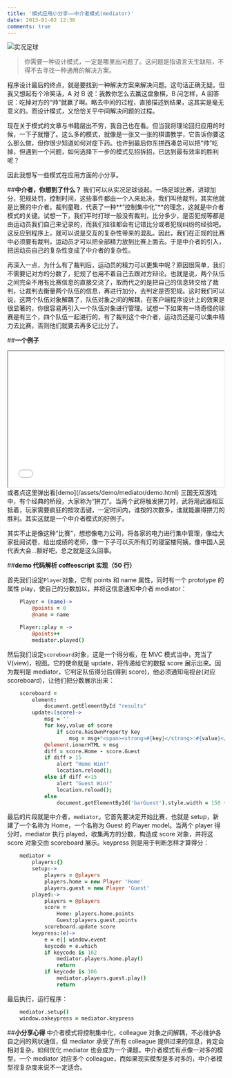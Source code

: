 ```yaml
---
title: '模式应用小分享——中介者模式(mediator)'
date: 2013-01-02 12:36
comments: true
---
```


![实况足球](/assets/blogImg/mediator1.jpg)

> 你需要一种设计模式，一定是哪里出问题了。这问题是指语言天生缺陷，不得不去寻找一种通用的解决方案。

程序设计最后的终点，就是要找到一种解决方案来解决问题。这句话正确无疑。但我又想起有个冷笑话，A 对 B 说：我教你怎么去赢这盘象棋，B 问怎样，A 回答说：吃掉对方的“帅”就赢了啊。略去中间的过程，直接描述到结果，这其实是毫无意义的。而设计模式，又恰恰关乎中间解决问题的过程。

<!-- more -->

现在关于模式的文章与书籍层出不穷，我自己也在看。但当我将理论回归应用的时候，一下子就懵了。这么多的模式，就像是一张又一张的棋谱教学，它告诉你要这么那么做，但你很少知道如何对症下药。也许到最后你东拼西凑总可以把“帅”吃掉，但遇到一个问题，如何选择下一步的模式见招拆招，已达到最有效率的胜利呢？

因此我想写一些模式在应用方面的小分享。

##**中介者，你想到了什么？**
我们可以从实况足球谈起。一场足球比赛，进球加分，犯规处罚，控制时间，这些事件都由一个人来处决，我们叫他裁判，其实他就是比赛的中介者。裁判童鞋，代表了一种**“控制集中化”**的理念，这就是中介者模式的关键。试想一下，我们平时打球一般没有裁判，比分多少，是否犯规等都是由运动员我们自己来记录的，而我们往往都会有记错比分或者犯规纠纷的经验吧。这反应到程序上，就可以说是交互的复杂性带来的混乱。因此，我们在正规的比赛中必须要有裁判，运动员才可以把全部精力放到比赛上面去。于是中介者的引入，把运动员自己的复杂性变成了中介者的复杂性。

再深入一点，为什么有了裁判后，运动员的精力可以更集中呢？原因很简单，我们不需要记对方的分数了，犯规了也用不着自己去跟对方辩论。也就是说，两个队伍之间完全不用有比赛信息的直接交流了，取而代之的是把自己的信息转交给了裁判，让裁判去衡量两个队伍的信息，再进行加分，去判定是否犯规。这时我们可以说，这两个队伍对象解耦了，队伍对象之间的解耦，在客户端程序设计上的效果是很显著的，你很容易再引入一个队伍对象进行管理。试想一下如果有一场奇怪的球赛是有三个，四个队伍一起进行的，有了裁判这个中介者，运动员还是可以集中精力去比赛，否则他们就要去再多记比分了。

##**一个例子**

<iframe id="demoIframe" src="/assets/demo/mediator/demo.html" width="500" height="314" scrolling="no"></iframe>
或者点这里弹出看[demo](/assets/demo/mediator/demo.html)         
三国无双游戏中，有个经典的桥段，大家称为“拼刀”。当两个武将触发拼刀时，武将用武器相互抵着，玩家需要疯狂的按攻击键，一定时间内，谁按的次数多，谁就能赢得拼刀的胜利。其实这就是一个中介者模式的好例子。

其实不止是像这种“比赛”，想想像电力公司，将各家的电力进行集中管理，像给大家批阅试卷，给出成绩的老师，像一下子可以灭所有灯的寝室楼阿姨，像中国人民代表大会…额好吧，总之就是这么回事。

##**demo 代码解析 coffeescript 实现（50 行）**

首先我们设定<code>Player</code>对象，它有 points 和 name 属性，同时有一个 prototype 的属性 play，使自己的分数加以，并将这信息通知中介者 mediator：

```coffeescript
	Player = (name)->
		@points = 0
		@name = name

	Player::play = ->
		@points++
		mediator.played()
```

然后我们设定<code>scoreboard</code>对象，这是一个得分板，在 MVC 模式当中，充当了 V(view)，视图。它的使命就是 update，将传递给它的数据 score 展示出来。因为裁判是 mediator，它判定队伍得分后(得到 score)，他必须通知电视台(对应 scoreboard)，让他们把分数展示出来：

```coffeescript
	scoreboard =
		element:
			document.getElementById "results"
		update:(score)->
			msg = ''
			for key,value of score
				if score.hasOwnProperty key
					msg = msg+"<span><strong>#{key}</strong>:#{value}</span>"
			@element.innerHTML = msg
			diff = score.Home - score.Guest
			if diff > 15
				alert "Home Win!"
				location.reload();
			else if diff <-15
				alert "Guest Win!"
				location.reload();
			else
				document.getElementById('barGuest').style.width = 150 + (diff*10) + 'px'
```

最后的片段就是中介者，<code>mediator</code>。它首先要决定开始比赛，也就是 setup，新建了一个名称为 Home，一个名称为 Guest 的 Player model。当两个 player 得分时，mediator 执行 played，收集两方的分数，构造成 score 对象，并将这 score 对象交由 scoreboard 展示。keypress 则是用于判断怎样才算得分：

```coffeescript
	mediator =
		players:{}
		setup:->
			players = @players
			players.home = new Player 'Home'
			players.guest = new Player 'Guest'
		played:->
			players = @players
			score =
				Home: players.home.points
				Guest:players.guest.points
			scoreboard.update score
		keypress:(e)->
			e = e|| window.event
			keycode = e.which
			if keycode is 102
				mediator.players.home.play()
				return
			if keycode is 106
				mediator.players.guest.play()
				return
```

最后执行，运行程序：

```coffeescript
	mediator.setup()
	window.onkeypress = mediator.keypress
```

##**小分享心得**
中介者模式将控制集中化，colleague 对象之间解耦，不必维护各自之间的网状通信，但 mediator 承受了所有 colleague 提供过来的信息，肯定会相对复杂。如何优化 mediator 也会成为一个课题。中介者模式有点像一对多的模型，一个 mediator 对应多个 colleague，而如果现实模型是多对多的，中介者模型视复杂度来说不一定适合。
